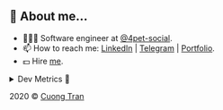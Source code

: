 ## 🦄 About me...

- 🧑🏻‍💻 Software engineer at [@4pet-social](https://github.com/4pet-social).
- 📫 How to reach me: [LinkedIn](https://linkedin.com/in/103cuong) | [Telegram](https://t.me/cuong103) | [Portfolio](https://103cuong.github.io/).
- 💵 Hire [me](mailto:103cuong@gmail.com).

<details><summary>Dev Metrics 💅</summary>

<!--START_SECTION:waka-->
![Profile Views](http://img.shields.io/badge/Profile%20Views-16-blue)

![Lines of code](https://img.shields.io/badge/From%20Hello%20World%20I%27ve%20Written-17.5%20million%20lines%20of%20code-blue)

**🐱 My Github Data** 

> 🏆 2,751 Contributions in the Year 2020
 > 
> 📦 503.1 kB Used in Github's Storage 
 > 
> 💼 Opted to Hire
 > 
> 📜 163 Public Repositories
 > 
> 🔑 0 Private Repository 
 > 
**I'm a Night 🦉** 

```text
🌞 Morning    35 commits     ██░░░░░░░░░░░░░░░░░░░░░░░   9.38% 
🌆 Daytime    116 commits    ███████░░░░░░░░░░░░░░░░░░   31.1% 
🌃 Evening    133 commits    █████████░░░░░░░░░░░░░░░░   35.66% 
🌙 Night      89 commits     ██████░░░░░░░░░░░░░░░░░░░   23.86%

```
📅 **I'm Most Productive on Thursday** 

```text
Monday       47 commits     ███░░░░░░░░░░░░░░░░░░░░░░   12.6% 
Tuesday      59 commits     ████░░░░░░░░░░░░░░░░░░░░░   15.82% 
Wednesday    37 commits     ██░░░░░░░░░░░░░░░░░░░░░░░   9.92% 
Thursday     71 commits     ████░░░░░░░░░░░░░░░░░░░░░   19.03% 
Friday       54 commits     ███░░░░░░░░░░░░░░░░░░░░░░   14.48% 
Saturday     45 commits     ███░░░░░░░░░░░░░░░░░░░░░░   12.06% 
Sunday       60 commits     ████░░░░░░░░░░░░░░░░░░░░░   16.09%

```


📊 **This Week I Spent My Time On** 

```text
⌚︎ Time Zone: Asia/Ho_Chi_Minh

💬 Programming Languages: 
Java                     16 hrs 26 mins      ████████████░░░░░░░░░░░░░   49.48% 
JSON                     6 hrs 12 mins       ████░░░░░░░░░░░░░░░░░░░░░   18.7% 
YAML                     4 hrs 40 mins       ███░░░░░░░░░░░░░░░░░░░░░░   14.06% 
JavaScript               2 hrs 25 mins       █░░░░░░░░░░░░░░░░░░░░░░░░   7.28% 
Other                    1 hr 17 mins        █░░░░░░░░░░░░░░░░░░░░░░░░   3.9%

🔥 Editors: 
IntelliJ                 17 hrs              ████████████░░░░░░░░░░░░░   51.19% 
VS Code                  15 hrs 26 mins      ███████████░░░░░░░░░░░░░░   46.46% 
WebStorm                 46 mins             ░░░░░░░░░░░░░░░░░░░░░░░░░   2.35%

💻 Operating System: 
Mac                      17 hrs 26 mins      █████████████░░░░░░░░░░░░   52.47% 
Linux                    15 hrs 47 mins      ████████████░░░░░░░░░░░░░   47.53%

```

**I Mostly Code in TypeScript** 

```text
TypeScript               44 repos            ███████████░░░░░░░░░░░░░░   44.44% 
JavaScript               23 repos            █████░░░░░░░░░░░░░░░░░░░░   23.23% 
Go                       18 repos            ████░░░░░░░░░░░░░░░░░░░░░   18.18% 
Shell                    3 repos             ░░░░░░░░░░░░░░░░░░░░░░░░░   3.03% 
Dart                     2 repos             ░░░░░░░░░░░░░░░░░░░░░░░░░   2.02%

```



<!--END_SECTION:waka-->
</details>

2020 © [Cuong Tran](https://github.com/103cuong)
